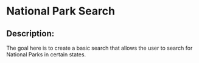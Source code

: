 # National Park Search

## Description:
The goal here is to create a basic search that allows the user to search for National Parks in certain states.
